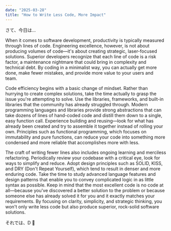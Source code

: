 ```yaml
---
date: "2025-03-28"
title: "How to Write Less Code, More Impact"
---
```


さて、今日は...

When it comes to software development, productivity is typically measured through lines of code. Engineering excellence, however, is not about producing volumes of code—it's about creating strategic, laser-focused solutions. Superior developers recognize that each line of code is a risk factor, a maintenance nightmare that could bring in complexity and technical debt. By coding in a minimalist way, you can actually get more done, make fewer mistakes, and provide more value to your users and team.

Code efficiency begins with a basic change of mindset. Rather than hurrying to create complex solutions, take the time actually to grasp the issue you're attempting to solve. Use the libraries, frameworks, and built-in libraries that the community has already struggled through. Modern programming languages and libraries provide strong abstractions that can take dozens of lines of hand-coded code and distill them down to a single, easy function call. Experience building and reusing—look for what has already been created and try to assemble it together instead of rolling your own. Principles such as functional programming, which focuses on immutability and pure functions, can reduce your code into something more condensed and more reliable that accomplishes more with less.

The craft of writing fewer lines also includes ongoing learning and merciless refactoring. Periodically review your codebase with a critical eye, look for ways to simplify and reduce. Adopt design principles such as SOLID, KISS, and DRY (Don't Repeat Yourself), which tend to result in denser and more enduring code. Take the time to study advanced language features and design patterns that enable you to convey complicated logic in as little syntax as possible. Keep in mind that the most excellent code is no code at all—because you've discovered a better solution to the problem or because someone else has already solved it for you and it exactly matches your requirements. By focusing on clarity, simplicity, and strategic thinking, you won't only write less code but also produce superior, rock-solid software solutions.

それでは、D 🍶
